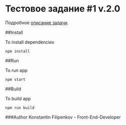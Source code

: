 # Тестовое задание #1 v.2.0

Подробное [описание задачи](https://hackmd.io/s/BJWYLsmD4).

##Install

To install dependencies

```
npm install
```

##Run

To run app
```
npm start
```

##Build

To build app
```
npm run build
```

###Author
Konstantin Filipenkov - Front-End-Developer
